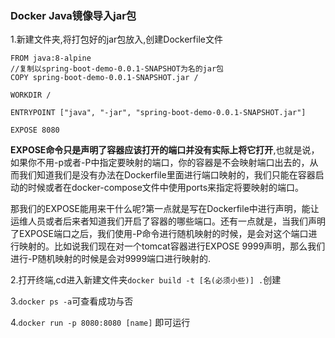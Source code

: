 ### Docker Java镜像导入jar包


1.新建文件夹,将打包好的jar包放入,创建Dockerfile文件
```
FROM java:8-alpine
//复制以spring-boot-demo-0.0.1-SNAPSHOT为名的jar包
COPY spring-boot-demo-0.0.1-SNAPSHOT.jar /

WORKDIR /

ENTRYPOINT ["java", "-jar", "spring-boot-demo-0.0.1-SNAPSHOT.jar"]

EXPOSE 8080
```
**EXPOSE命令只是声明了容器应该打开的端口并没有实际上将它打开**,也就是说，如果你不用-p或者-P中指定要映射的端口，你的容器是不会映射端口出去的，从而我们知道我们是没有办法在Dockerfile里面进行端口映射的，我们只能在容器启动的时候或者在docker-compose文件中使用ports来指定将要映射的端口。

那我们的EXPOSE能用来干什么呢?第一点就是写在Dockerfile中进行声明，能让运维人员或者后来者知道我们开启了容器的哪些端口。还有一点就是，当我们声明了EXPOSE端口之后，我们使用-P命令进行随机映射的时候，是会对这个端口进行映射的。比如说我们现在对一个tomcat容器进行EXPOSE 9999声明，那么我们进行-P随机映射的时候是会对9999端口进行映射的.

2.打开终端,cd进入新建文件夹`docker build -t [名(必须小些)] .`创建

3.`docker ps -a`可查看成功与否

4.`docker run -p 8080:8080 [name]`  即可运行
